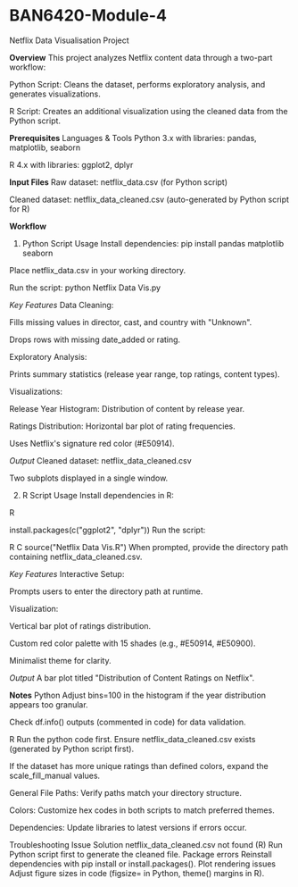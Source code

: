 # BAN6420-Module-4
Netflix Data Visualisation Project


**Overview**
This project analyzes Netflix content data through a two-part workflow:

Python Script: Cleans the dataset, performs exploratory analysis, and generates visualizations.

R Script: Creates an additional visualization using the cleaned data from the Python script.

**Prerequisites**
Languages & Tools
Python 3.x with libraries: pandas, matplotlib, seaborn

R 4.x with libraries: ggplot2, dplyr

**Input Files**
Raw dataset: netflix_data.csv (for Python script)

Cleaned dataset: netflix_data_cleaned.csv (auto-generated by Python script for R)

**Workflow**
1. Python Script
Usage
Install dependencies:
pip install pandas matplotlib seaborn

Place netflix_data.csv in your working directory.

Run the script:
python Netflix Data Vis.py

_Key Features_
Data Cleaning:

Fills missing values in director, cast, and country with "Unknown".

Drops rows with missing date_added or rating.

Exploratory Analysis:

Prints summary statistics (release year range, top ratings, content types).

Visualizations:

Release Year Histogram: Distribution of content by release year.

Ratings Distribution: Horizontal bar plot of rating frequencies.

Uses Netflix's signature red color (#E50914).

_Output_
Cleaned dataset: netflix_data_cleaned.csv

Two subplots displayed in a single window.

2. R Script
Usage
Install dependencies in R:

R

install.packages(c("ggplot2", "dplyr"))
Run the script:

R
C
source("Netflix Data Vis.R")
When prompted, provide the directory path containing netflix_data_cleaned.csv.

_Key Features_
Interactive Setup:

Prompts users to enter the directory path at runtime.

Visualization:

Vertical bar plot of ratings distribution.

Custom red color palette with 15 shades (e.g., #E50914, #E50900).

Minimalist theme for clarity.

_Output_
A bar plot titled "Distribution of Content Ratings on Netflix".

**Notes**
Python
Adjust bins=100 in the histogram if the year distribution appears too granular.

Check df.info() outputs (commented in code) for data validation.

R
Run the python code first.
Ensure netflix_data_cleaned.csv exists (generated by Python script first).

If the dataset has more unique ratings than defined colors, expand the scale_fill_manual values.

General
File Paths: Verify paths match your directory structure.

Colors: Customize hex codes in both scripts to match preferred themes.

Dependencies: Update libraries to latest versions if errors occur.

Troubleshooting
Issue	Solution
netflix_data_cleaned.csv not found (R)	Run Python script first to generate the cleaned file.
Package errors	Reinstall dependencies with pip install or install.packages().
Plot rendering issues	Adjust figure sizes in code (figsize= in Python, theme() margins in R).
